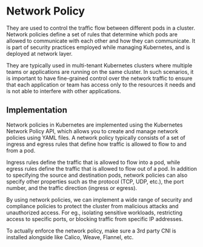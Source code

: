 # Network Policy
They are used to control the traffic flow between different pods in a cluster.
Network policies define a set of rules that determine which pods are allowed to communicate with each other and how they can communicate. It is part of security practices employed while managing Kubernetes, and is deployed at network layer.

They are typically used in multi-tenant Kubernetes clusters where multiple teams or applications are running on the same cluster. In such scenarios, it is important to have fine-grained control over the network traffic to ensure that each application or team has access only to the resources it needs and is not able to interfere with other applications.

## Implementation

Network policies in Kubernetes are implemented using the Kubernetes Network Policy API, which allows you to create and manage network policies using YAML files. A network policy typically consists of a set of ingress and egress rules that define how traffic is allowed to flow to and from a pod.

Ingress rules define the traffic that is allowed to flow into a pod, while egress rules define the traffic that is allowed to flow out of a pod. In addition to specifying the source and destination pods, network policies can also specify other properties such as the protocol (TCP, UDP, etc.), the port number, and the traffic direction (ingress or egress).

By using network policies, we can implement a wide range of security and compliance policies to protect the cluster from malicious attacks and unauthorized access. For eg., isolating sensitive workloads, restricting access to specific ports, or blocking traffic from specific IP addresses.

To actually enforce the network policy, make sure a 3rd party CNI is installed alongside like Calico, Weave, Flannel, etc.

